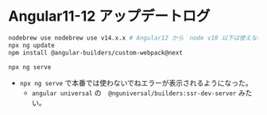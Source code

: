 # Angular11-12 アップデートログ

```bash
nodebrew use nodebrew use v14.x.x # Angular12 から　node v10 以下は使えない
npx ng update
npm install @angular-builders/custom-webpack@next

npx ng serve
```

- `npx ng serve` で本番では使わないでねエラーが表示されるようになった。
  - `angular universal` の　`@nguniversal/builders:ssr-dev-server` みたい。
